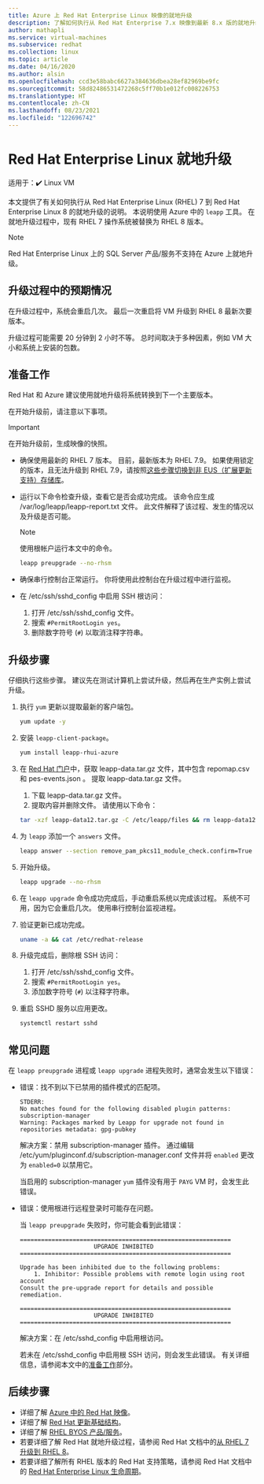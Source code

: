 ```yaml
---
title: Azure 上 Red Hat Enterprise Linux 映像的就地升级
description: 了解如何执行从 Red Hat Enterprise 7.x 映像到最新 8.x 版的就地升级。
author: mathapli
ms.service: virtual-machines
ms.subservice: redhat
ms.collection: linux
ms.topic: article
ms.date: 04/16/2020
ms.author: alsin
ms.openlocfilehash: ccd3e58babc6627a384636dbea28ef82969be9fc
ms.sourcegitcommit: 58d82486531472268c5ff70b1e012fc008226753
ms.translationtype: HT
ms.contentlocale: zh-CN
ms.lasthandoff: 08/23/2021
ms.locfileid: "122696742"
---
```

# <a name="red-hat-enterprise-linux-in-place-upgrades"></a>Red Hat Enterprise Linux 就地升级

适用于：:heavy_check_mark: Linux VM 

本文提供了有关如何执行从 Red Hat Enterprise Linux (RHEL) 7 到 Red Hat Enterprise Linux 8 的就地升级的说明。 本说明使用 Azure 中的 `leapp` 工具。 在就地升级过程中，现有 RHEL 7 操作系统被替换为 RHEL 8 版本。

>[!Note] 
> Red Hat Enterprise Linux 上的 SQL Server 产品/服务不支持在 Azure 上就地升级。

## <a name="what-to-expect-during-the-upgrade"></a>升级过程中的预期情况
在升级过程中，系统会重启几次。 最后一次重启将 VM 升级到 RHEL 8 最新次要版本。 

升级过程可能需要 20 分钟到 2 小时不等。 总时间取决于多种因素，例如 VM 大小和系统上安装的包数。

## <a name="preparations"></a>准备工作
Red Hat 和 Azure 建议使用就地升级将系统转换到下一个主要版本。 

在开始升级前，请注意以下事项。 

>[!Important] 
> 在开始升级前，生成映像的快照。

* 确保使用最新的 RHEL 7 版本。 目前，最新版本为 RHEL 7.9。 如果使用锁定的版本，且无法升级到 RHEL 7.9，请按照[这些步骤切换到非 EUS（扩展更新支持）存储库](./redhat-rhui.md#switch-a-rhel-7x-vm-back-to-non-eus-remove-a-version-lock)。

* 运行以下命令检查升级，查看它是否会成功完成。 该命令应生成 /var/log/leapp/leapp-report.txt 文件。 此文件解释了该过程、发生的情况以及升级是否可能。

    >[!NOTE]
    > 使用根帐户运行本文中的命令。 

    ```bash
    leapp preupgrade --no-rhsm
    ```
* 确保串行控制台正常运行。 你将使用此控制台在升级过程中进行监视。

* 在 /etc/ssh/sshd_config 中启用 SSH 根访问：
    1. 打开 /etc/ssh/sshd_config 文件。
    1. 搜索 `#PermitRootLogin yes`。
    1. 删除数字符号 (`#`) 以取消注释字符串。

## <a name="upgrade-steps"></a>升级步骤

仔细执行这些步骤。 建议先在测试计算机上尝试升级，然后再在生产实例上尝试升级。

1. 执行 `yum` 更新以提取最新的客户端包。
    ```bash
    yum update -y
    ```

1. 安装 `leapp-client-package`。
    ```bash
    yum install leapp-rhui-azure
    ```
    
1. 在 [Red Hat 门户](https://access.redhat.com/articles/3664871)中，获取 leapp-data.tar.gz 文件，其中包含 repomap.csv 和 pes-events.json  。 提取 leapp-data.tar.gz 文件。
    1. 下载 leapp-data.tar.gz 文件。
    1. 提取内容并删除文件。 请使用以下命令：
    ```bash
    tar -xzf leapp-data12.tar.gz -C /etc/leapp/files && rm leapp-data12.tar.gz
    ```

1. 为 `leapp` 添加一个 `answers` 文件。
    ```bash
    leapp answer --section remove_pam_pkcs11_module_check.confirm=True --add
    ``` 

1. 开始升级。
    ```bash
    leapp upgrade --no-rhsm
    ```
1.  在 `leapp upgrade` 命令成功完成后，手动重启系统以完成该过程。 系统不可用，因为它会重启几次。 使用串行控制台监视进程。

1.  验证更新已成功完成。
    ```bash
    uname -a && cat /etc/redhat-release
    ```

1. 升级完成后，删除根 SSH 访问：
    1. 打开 /etc/ssh/sshd_config 文件。
    1. 搜索 `#PermitRootLogin yes`。
    1. 添加数字符号 (`#`) 以注释字符串。

1. 重启 SSHD 服务以应用更改。
    ```bash
    systemctl restart sshd
    ```
## <a name="common-problems"></a>常见问题

在 `leapp preupgrade` 进程或 `leapp upgrade` 进程失败时，通常会发生以下错误：

* 错误：找不到以下已禁用的插件模式的匹配项。

    ```plaintext
    STDERR:
    No matches found for the following disabled plugin patterns: subscription-manager
    Warning: Packages marked by Leapp for upgrade not found in repositories metadata: gpg-pubkey
    ```

    解决方案：禁用 subscription-manager 插件。 通过编辑 /etc/yum/pluginconf.d/subscription-manager.conf 文件并将 `enabled` 更改为 `enabled=0` 以禁用它。

    当启用的 subscription-manager `yum` 插件没有用于 `PAYG` VM 时，会发生此错误。

* 错误：使用根进行远程登录时可能存在问题。

    当 `leapp preupgrade` 失败时，你可能会看到此错误：

    ```structured-text
    ============================================================
                         UPGRADE INHIBITED
    ============================================================
    
    Upgrade has been inhibited due to the following problems:
        1. Inhibitor: Possible problems with remote login using root account
    Consult the pre-upgrade report for details and possible remediation.
    
    ============================================================
                         UPGRADE INHIBITED
    ============================================================
    ```
    解决方案：在 /etc/sshd_config 中启用根访问。

    若未在 /etc/sshd_config 中启用根 SSH 访问，则会发生此错误。 有关详细信息，请参阅本文中的[准备工作](#preparations)部分。 


## <a name="next-steps"></a>后续步骤
* 详细了解 [Azure 中的 Red Hat 映像](./redhat-images.md)。
* 详细了解 [Red Hat 更新基础结构](./redhat-rhui.md)。
* 详细了解 [RHEL BYOS 产品/服务](./byos.md)。
* 若要详细了解 Red Hat 就地升级过程，请参阅 Red Hat 文档中的[从 RHEL 7 升级到 RHEL 8](https://access.redhat.com/documentation/en-us/red_hat_enterprise_linux/8/html-single/upgrading_from_rhel_7_to_rhel_8/index)。
* 若要详细了解所有 RHEL 版本的 Red Hat 支持策略，请参阅 Red Hat 文档中的 [Red Hat Enterprise Linux 生命周期](https://access.redhat.com/support/policy/updates/errata)。